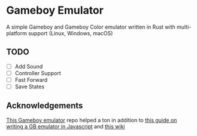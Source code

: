 # Gameboy Emulator

A simple Gameboy and Gameboy Color emulator written in Rust with multi-platform support (Linux, Windows, macOS)

## TODO

- [ ] Add Sound
- [ ] Controller Support
- [ ] Fast Forward
- [ ] Save States

## Acknowledgements

[This Gameboy emulator](https://github.com/gbdev/awesome-gbdev) repo helped a ton in addition to
[this guide on writing a GB emulator in Javascript](http://imrannazar.com/GameBoy-Emulation-in-JavaScript:-The-CPU)
and [this wiki](https://gbdev.gg8.se/wiki/articles/Main_Page)
